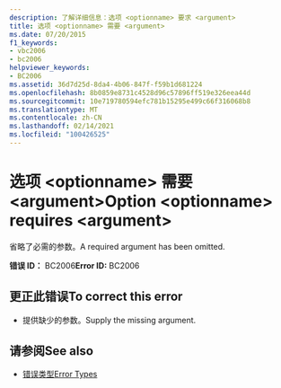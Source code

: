 ```yaml
---
description: 了解详细信息：选项 <optionname> 要求 <argument>
title: 选项 <optionname> 需要 <argument>
ms.date: 07/20/2015
f1_keywords:
- vbc2006
- bc2006
helpviewer_keywords:
- BC2006
ms.assetid: 36d7d25d-8da4-4b06-847f-f59b1d681224
ms.openlocfilehash: 8b0859e8731c4528d96c57896ff519e326eea44d
ms.sourcegitcommit: 10e719780594efc781b15295e499c66f316068b8
ms.translationtype: MT
ms.contentlocale: zh-CN
ms.lasthandoff: 02/14/2021
ms.locfileid: "100426525"
---
```

# <a name="option-optionname-requires-argument"></a><span data-ttu-id="34d89-103">选项 \<optionname> 需要 \<argument></span><span class="sxs-lookup"><span data-stu-id="34d89-103">Option \<optionname> requires \<argument></span></span>

<span data-ttu-id="34d89-104">省略了必需的参数。</span><span class="sxs-lookup"><span data-stu-id="34d89-104">A required argument has been omitted.</span></span>  
  
 <span data-ttu-id="34d89-105">**错误 ID：** BC2006</span><span class="sxs-lookup"><span data-stu-id="34d89-105">**Error ID:** BC2006</span></span>  
  
## <a name="to-correct-this-error"></a><span data-ttu-id="34d89-106">更正此错误</span><span class="sxs-lookup"><span data-stu-id="34d89-106">To correct this error</span></span>  
  
- <span data-ttu-id="34d89-107">提供缺少的参数。</span><span class="sxs-lookup"><span data-stu-id="34d89-107">Supply the missing argument.</span></span>  
  
## <a name="see-also"></a><span data-ttu-id="34d89-108">请参阅</span><span class="sxs-lookup"><span data-stu-id="34d89-108">See also</span></span>

- [<span data-ttu-id="34d89-109">错误类型</span><span class="sxs-lookup"><span data-stu-id="34d89-109">Error Types</span></span>](../programming-guide/language-features/error-types.md)
